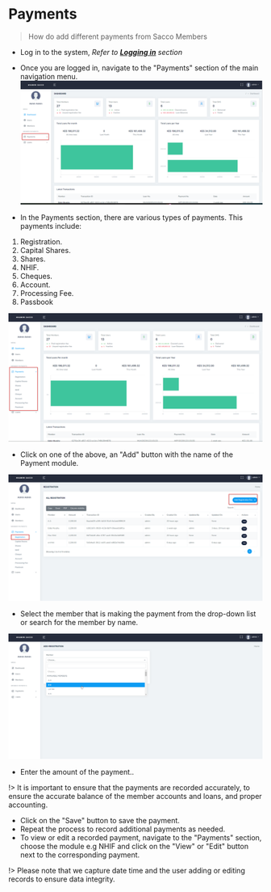# Payments
> How do add different payments from Sacco Members

- Log in to the system, _Refer to **[Logging in](logging.md)** section_
- Once you are logged in, navigate to the "Payments" section of the main navigation menu.
![Payments](_media/payment.png)

- In the Payments section, there are various types of payments. This payments include:
1. Registration.
2. Capital Shares.
3. Shares.
4. NHIF.
5. Cheques.
6. Account.
7. Processing Fee.
8. Passbook

![Payment Modules](_media/payments.png)

- Click on one of the above, an "Add" button with the name of the Payment module.

![Add Payment](_media/reg.png)

- Select the member that is making the payment from the drop-down list or search for the member by name.

![Search Member](_media/searchmember.png)

- Enter the amount of the payment..

!> It is important to ensure that the payments are recorded accurately, to ensure the accurate balance of the member accounts and loans, and proper accounting.

- Click on the "Save" button to save the payment.
- Repeat the process to record additional payments as needed.
- To view or edit a recorded payment, navigate to the "Payments" section, choose the module e.g NHIF and click on the "View" or "Edit" button next to the corresponding payment.


!> Please note that we capture date time and the user adding or editing records to ensure data integrity.
